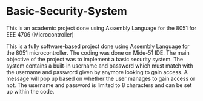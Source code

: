 # Basic-Security-System
This is an academic project done using Assembly Language for the 8051 for EEE 4706 (Microcontroller)

This is a fully software-based project done using Assembly Language for the 8051 microcontroller. The coding was done on Mide-51 IDE. The main objective of the project was to implement a basic security system. The system contains a built-in username and password which must match with the username and password given by anymore looking to gain access. A message will pop up based on whether the user manages to gain access or not. The username and password is limited to 8 characters and can be set up within the code.
